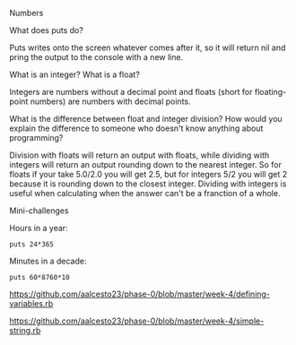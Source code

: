 Numbers

What does puts do?

Puts writes onto the screen whatever comes after it, so it will return nil and pring the output to the console with a new line.

What is an integer? What is a float?

Integers are numbers without a decimal point and floats (short for floating-point numbers) are numbers with decimal points.

What is the difference between float and integer division? How would you explain the difference to someone who doesn't know anything about programming?

Division with floats will return an output with floats, while dividing with integers will return an output rounding down to the nearest integer. So for floats if your take 5.0/2.0 you will get 2.5, but for integers 5/2 you will get 2 because it is rounding down to the closest integer. Dividing with integers is useful when calculating when the answer can't be a franction of a whole.

Mini-challenges

Hours in a year:
```
puts 24*365
```
Minutes in a decade:
```
puts 60*8760*10
```

https://github.com/aalcesto23/phase-0/blob/master/week-4/defining-variables.rb

https://github.com/aalcesto23/phase-0/blob/master/week-4/simple-string.rb

